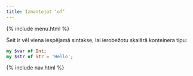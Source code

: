 ```yaml
---
title: Izmantojot ‘of’
---
```


{% include menu.html %}

Šeit ir vēl viena iespējamā sintakse, lai ierobežotu skalārā konteinera tipu:

```raku
my $var of Int;
my $str of Str = 'Hello';
```

{% include nav.html %}
